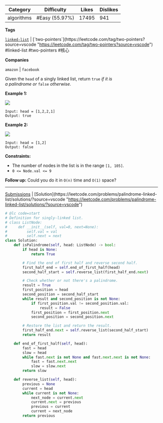 
| Category   | Difficulty     | Likes | Dislikes |
| ---------- | -------------- | ----- | -------- |
| algorithms | #Easy (55.97%) | 17495 | 941      |

**Tags**

[`linked-list`](https://leetcode.com/tag/linked-list?source=vscode "https://leetcode.com/tag/linked-list?source=vscode") | [`two-pointers`](https://leetcode.com/tag/two-pointers?source=vscode "https://leetcode.com/tag/two-pointers?source=vscode") #linked-list #two-pointers #核心 

**Companies**

`amazon` | `facebook`

Given the `head` of a singly linked list, return `true` _if it is a_ _palindrome_ _or_ `false` _otherwise_.

**Example 1:**

![](https://assets.leetcode.com/uploads/2021/03/03/pal1linked-list.jpg)

```
Input: head = [1,2,2,1]
Output: true
```

**Example 2:**

![](https://assets.leetcode.com/uploads/2021/03/03/pal2linked-list.jpg)

```
Input: head = [1,2]
Output: false
```

**Constraints:**

- The number of nodes in the list is in the range `[1, 105]`.
- `0 <= Node.val <= 9`

**Follow up:** Could you do it in `O(n)` time and `O(1)` space?

---

[Submissions](https://leetcode.com/problems/palindrome-linked-list/submissions/?source=vscode "https://leetcode.com/problems/palindrome-linked-list/submissions/?source=vscode") | [Solution](https://leetcode.com/problems/palindrome-linked-list/solutions/?source=vscode "https://leetcode.com/problems/palindrome-linked-list/solutions/?source=vscode")

```python
# @lc code=start
# Definition for singly-linked list.
# class ListNode:
#     def __init__(self, val=0, next=None):
#         self.val = val
#         self.next = next
class Solution:
    def isPalindrome(self, head: ListNode) -> bool:
        if head is None:
            return True

        # Find the end of first half and reverse second half.
        first_half_end = self.end_of_first_half(head)
        second_half_start = self.reverse_list(first_half_end.next)

        # Check whether or not there's a palindrome.
        result = True
        first_position = head
        second_position = second_half_start
        while result and second_position is not None:
            if first_position.val != second_position.val:
                result = False
            first_position = first_position.next
            second_position = second_position.next

        # Restore the list and return the result.
        first_half_end.next = self.reverse_list(second_half_start)
        return result

    def end_of_first_half(self, head):
        fast = head
        slow = head
        while fast.next is not None and fast.next.next is not None:
            fast = fast.next.next
            slow = slow.next
        return slow

    def reverse_list(self, head):
        previous = None
        current = head
        while current is not None:
            next_node = current.next
            current.next = previous
            previous = current
            current = next_node
        return previous
```